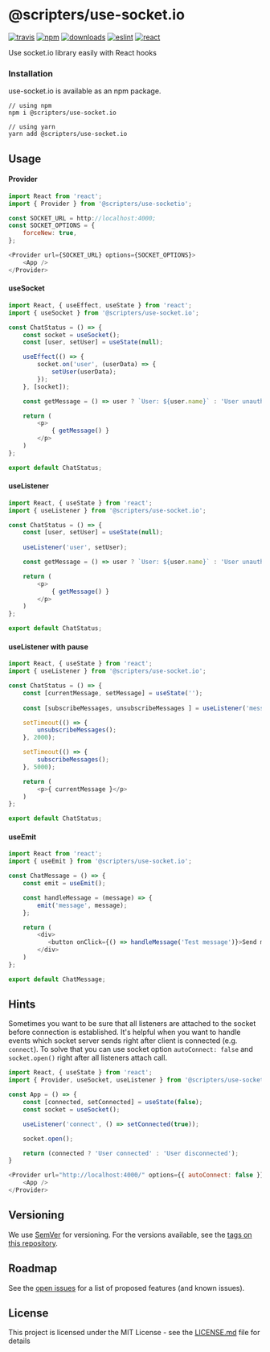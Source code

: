 # @scripters/use-socket.io 
[![travis][travis-image]][travis-url] [![npm][npm-image]][npm-url] [![downloads][downloads-image]][downloads-url] [![eslint][eslint-image]][eslint-url] [![react][react-image]][react-url]
                           
[travis-image]: https://travis-ci.org/scripters-dev/use-socket.io.svg?branch=master
[travis-url]: https://travis-ci.org/scripters-dev/use-socket.io
[npm-image]: https://img.shields.io/npm/v/@scripters/use-socket.io.svg
[npm-url]: https://npmjs.org/package/@scripters/use-socket.io
[downloads-image]: https://img.shields.io/npm/dm/@scripters/use-socket.io.svg
[downloads-url]: https://npmjs.org/package/@scripters/use-socket.io
[eslint-image]: https://img.shields.io/npm/dependency-version/@scripters/use-socket.io/dev/eslint
[eslint-url]: https://eslint.org
[react-image]: https://img.shields.io/npm/dependency-version/@scripters/use-socket.io/dev/react
[react-url]: https://reactjs.org/

Use socket.io library easily with React hooks

### Installation

use-socket.io is available as an npm package.

```shell script
// using npm
npm i @scripters/use-socket.io

// using yarn
yarn add @scripters/use-socket.io
```

## Usage

#### Provider
```javascript
import React from 'react';
import { Provider } from '@scripters/use-socketio';

const SOCKET_URL = http://localhost:4000;
const SOCKET_OPTIONS = {
    forceNew: true,
};

<Provider url={SOCKET_URL} options={SOCKET_OPTIONS}>
    <App />
</Provider>
```

#### useSocket
```javascript
import React, { useEffect, useState } from 'react';
import { useSocket } from '@scripters/use-socket.io';

const ChatStatus = () => {
    const socket = useSocket();
    const [user, setUser] = useState(null);

    useEffect(() => {
        socket.on('user', (userData) => {
            setUser(userData);
        });
    }, [socket]);

    const getMessage = () => user ? `User: ${user.name}` : 'User unauthenticated';

    return (
        <p>
            { getMessage() }
        </p>
    )
};

export default ChatStatus;
```

#### useListener

```javascript
import React, { useState } from 'react';
import { useListener } from '@scripters/use-socket.io';

const ChatStatus = () => {
    const [user, setUser] = useState(null);
    
    useListener('user', setUser);

    const getMessage = () => user ? `User: ${user.name}` : 'User unauthenticated';

    return (
        <p>
            { getMessage() }
        </p>
    )
};

export default ChatStatus;
```

#### useListener with pause

```javascript
import React, { useState } from 'react';
import { useListener } from '@scripters/use-socket.io';

const ChatStatus = () => {
    const [currentMessage, setMessage] = useState('');
    
    const [subscribeMessages, unsubscribeMessages ] = useListener('messages', setMessage);

    setTimeout(() => {
        unsubscribeMessages();
    }, 2000);

    setTimeout(() => {
        subscribeMessages();
    }, 5000);

    return (
        <p>{ currentMessage }</p>
    )
};

export default ChatStatus;
```

#### useEmit

```javascript
import React from 'react';
import { useEmit } from '@scripters/use-socket.io';

const ChatMessage = () => {
    const emit = useEmit();

    const handleMessage = (message) => {
        emit('message', message);
    };

    return (
        <div>
           <button onClick={() => handleMessage('Test message')}>Send message</button>
        </div>
    )
};

export default ChatMessage;

```

## Hints

Sometimes you want to be sure that all listeners are attached to the socket before connection is established. It's helpful when you want to handle events which socket server sends right after client is connected (e.g. `connect`). To solve that you can use socket option `autoConnect: false` and `socket.open()` right after all listeners attach call.

```javascript
import React, { useState } from 'react';
import { Provider, useSocket, useListener } from '@scripters/use-socket.io';

const App = () => {
    const [connected, setConnected] = useState(false);
    const socket = useSocket();

    useListener('connect', () => setConnected(true));

    socket.open();

    return (connected ? 'User connected' : 'User disconnected');
}

<Provider url="http://localhost:4000/" options={{ autoConnect: false }}>
    <App />
</Provider>
```

## Versioning

We use [SemVer](http://semver.org/) for versioning. For the versions available, see the [tags on this repository](https://github.com/scripters-dev/use-socket.io/tags). 

## Roadmap
See the [open issues](https://github.com/scripters-dev/use-socket.io/issues) for a list of proposed features (and known issues).

## License

This project is licensed under the MIT License - see the [LICENSE.md](LICENSE.md) file for details
